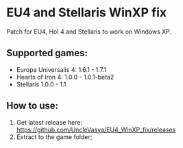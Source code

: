 # EU4 and Stellaris WinXP fix
Patch for EU4, HoI 4 and Stellaris to work on Windows XP.

## Supported games:
- Europa Universalis 4: 1.6.1 - 1.7.1
- Hearts of Iron 4: 1.0.0 - 1.0.1-beta2
- Stellaris 1.0.0 - 1.1

## How to use:
1. Get latest release here: https://github.com/UncleVasya/EU4_WinXP_fix/releases
2. Extract to the game folder;

